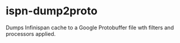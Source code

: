 # ispn-dump2proto
Dumps Infinispan cache to a Google Protobuffer file wth filters and processors applied.
